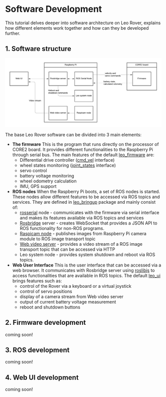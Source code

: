 # Software Development

This tutorial delves deeper into software architecture on Leo Rover, explains how different elements work together and how can they be developed further.

## 1. Software structure

![](../.gitbook/assets/image%20%2817%29.png)

The base Leo Rover software can be divided into 3 main elements:

* **The firmware** This is the program that runs directly on the processor of CORE2 board. It provides different functionalities to the Raspberry Pi through serial bus. The main features of the default [leo\_firmware](https://github.com/LeoRover/leo_firmware) are:
  * Differential drive controller \([cmd\_vel](http://docs.ros.org/melodic/api/geometry_msgs/html/msg/Twist.html) interface\)
  * wheel states monitoring \([joint\_states](http://docs.ros.org/melodic/api/sensor_msgs/html/msg/JointState.html) interface\)
  * servo control
  * battery voltage monitoring
  * wheel odometry calculation
  * IMU, GPS support
* **ROS nodes** When the Raspberry Pi boots, a set of ROS nodes is started. These nodes allow different features to be accessed via ROS topics and services. They are defined in [leo\_bringup](https://github.com/LeoRover/leo_bringup) package and mainly consist of:
  * [rosserial](http://wiki.ros.org/rosserial) node - communicates with the firmware via serial interface and makes its features available via ROS topics and services
  * [Rosbridge](http://wiki.ros.org/rosbridge_suite) server - creates WebSocket that provides a JSON API to ROS functionality for non-ROS programs.
  * [Raspicam node](https://github.com/UbiquityRobotics/raspicam_node) - publishes images from Raspberry Pi camera module to ROS image transport topic
  * [Web video server](http://wiki.ros.org/web_video_server) - provides a video stream of a ROS image transport topic that can be accessed via HTTP
  * Leo system node - provides system shutdown and reboot via ROS topics.
* **Web User Interface** This is the user interface that can be accessed via a web browser. It communicates with Rosbridge server using [roslibjs](http://wiki.ros.org/roslibjs) to access functionalities that are available in ROS topics. The default [leo\_ui](https://github.com/LeoRover/leo_ui) brings features such as:
  * control of the Rover via a keyboard or a virtual joystick
  * control of servo positions
  * display of a camera stream from Web video server
  * output of current battery voltage measurement
  * reboot and shutdown buttons

## 2. Firmware development

coming soon!

## 3. ROS development

coming soon!

## 4. Web UI development

coming soon!

